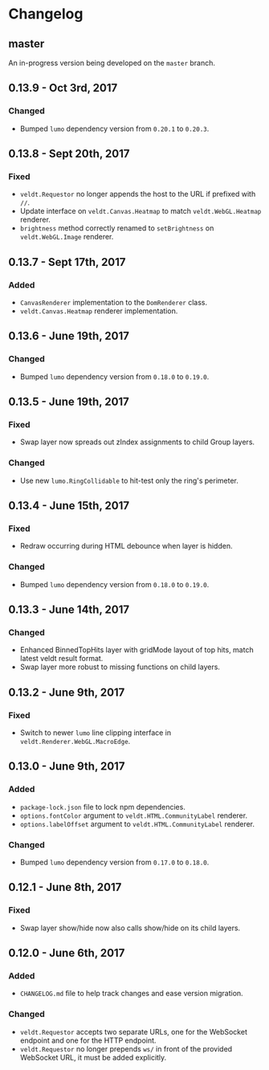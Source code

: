 # Changelog

## master

An in-progress version being developed on the `master` branch.

## 0.13.9 - Oct 3rd, 2017
### Changed
- Bumped `lumo` dependency version from `0.20.1` to `0.20.3`.

## 0.13.8 - Sept 20th, 2017
### Fixed
- `veldt.Requestor` no longer appends the host to the URL if prefixed with `//`.
- Update interface on `veldt.Canvas.Heatmap` to match `veldt.WebGL.Heatmap` renderer.
- `brightness` method correctly renamed to `setBrightness` on `veldt.WebGL.Image` renderer.

## 0.13.7 - Sept 17th, 2017
### Added
- `CanvasRenderer` implementation to the `DomRenderer` class.
- `veldt.Canvas.Heatmap` renderer implementation.

## 0.13.6 - June 19th, 2017
### Changed
- Bumped `lumo` dependency version from `0.18.0` to `0.19.0`.

## 0.13.5 - June 19th, 2017
### Fixed
- Swap layer now spreads out zIndex assignments to child Group layers.

### Changed
- Use new `lumo.RingCollidable` to hit-test only the ring's perimeter.

## 0.13.4 - June 15th, 2017
### Fixed
- Redraw occurring during HTML debounce when layer is hidden.

### Changed
- Bumped `lumo` dependency version from `0.18.0` to `0.19.0`.

## 0.13.3 - June 14th, 2017
### Changed
- Enhanced BinnedTopHits layer with gridMode layout of top hits, match latest veldt result format.
- Swap layer more robust to missing functions on child layers.

## 0.13.2 - June 9th, 2017
### Fixed
- Switch to newer `lumo` line clipping interface in `veldt.Renderer.WebGL.MacroEdge`.

## 0.13.0 - June 9th, 2017
### Added
- `package-lock.json` file to lock npm dependencies.
- `options.fontColor` argument to `veldt.HTML.CommunityLabel` renderer.
- `options.labelOffset` argument to `veldt.HTML.CommunityLabel` renderer.

### Changed
- Bumped `lumo` dependency version from `0.17.0` to `0.18.0`.

## 0.12.1 - June 8th, 2017
### Fixed
- Swap layer show/hide now also calls show/hide on its child layers.

## 0.12.0 - June 6th, 2017
### Added
- `CHANGELOG.md` file to help track changes and ease version migration.

### Changed
- `veldt.Requestor` accepts two separate URLs, one for the WebSocket endpoint and one for the HTTP endpoint.
- `veldt.Requestor` no longer prepends `ws/` in front of the provided WebSocket URL, it must be added explicitly.
